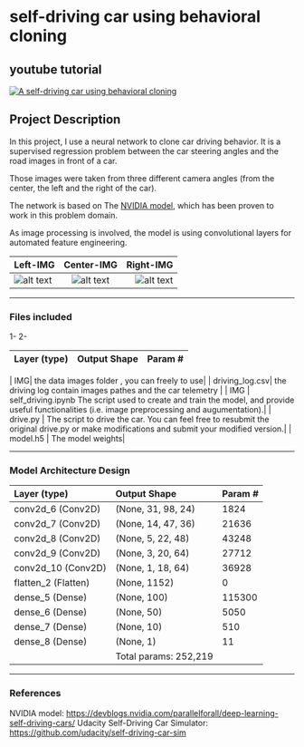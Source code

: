 # self-driving car using behavioral cloning

## youtube tutorial
[![A self-driving car using behavioral cloning](https://github.com/seraj94ai/Self-driving/blob/master/scene00061.png)](https://youtu.be/T-gVwg90spc)


## Project Description
In this project, I use a neural network to clone car driving behavior. It is a supervised regression problem between the car steering angles and the road images in front of a car.

Those images were taken from three different camera angles (from the center, the left and the right of the car).

The network is based on The [NVIDIA model](https://devblogs.nvidia.com/deep-learning-self-driving-cars/), which has been proven to work in this problem domain.

As image processing is involved, the model is using convolutional layers for automated feature engineering.


| Left-IMG | Center-IMG | Right-IMG |
| :---         |     :---:      |          ---: |
| ![alt text](https://github.com/seraj94ai/Self-driving/blob/master/IMG/left_2019_02_23_20_23_56_553.jpg)   | ![alt text](https://github.com/seraj94ai/Self-driving/blob/master/IMG/center_2019_02_23_20_23_56_553.jpg)     | ![alt text](https://github.com/seraj94ai/Self-driving/blob/master/IMG/right_2019_02_23_20_23_56_553.jpg)    |
 
 _________________________________________________________________   

### Files included
1- 
2-  

 
 


| Layer (type)             | Output Shape              | Param # |
| :---                     |     :---                  |    :--- |
 
| IMG|  the data images folder , you can freely to use|
| driving_log.csv|  the driving log contain images pathes and the car telemetry |
| IMG        | self_driving.ipynb The script used to create and train the model, and provide useful functionalities (i.e. image preprocessing and augumentation).|
| drive.py        | The script to drive the car. You can feel free to resubmit the original drive.py or make modifications and submit your modified version.|
| model.h5        | The model weights|

_________________________________________________________________
### Model Architecture Design

| Layer (type)             | Output Shape              | Param # |
| :---                     |     :---                  |    :--- |
| conv2d_6 (Conv2D)        | (None, 31, 98, 24)        | 1824    |
| conv2d_7 (Conv2D)        | (None, 14, 47, 36)        |21636    |
| conv2d_8 (Conv2D)        | (None, 5, 22, 48)         |43248    |
| conv2d_9 (Conv2D)        | (None, 3, 20, 64)         |27712    |
| conv2d_10 (Conv2D)       | (None, 1, 18, 64)         |36928    |
| flatten_2 (Flatten)      | (None, 1152)              |0        |
| dense_5 (Dense)          | (None, 100)               |115300   |
| dense_6 (Dense)          | (None, 50)                |5050     |
| dense_7 (Dense)          | (None, 10)                |510      |
| dense_8 (Dense)          | (None, 1)                 |11       |
|                          | Total params: 252,219     |      |

_________________________________________________________________
### References
NVIDIA model: https://devblogs.nvidia.com/parallelforall/deep-learning-self-driving-cars/
Udacity Self-Driving Car Simulator: https://github.com/udacity/self-driving-car-sim
